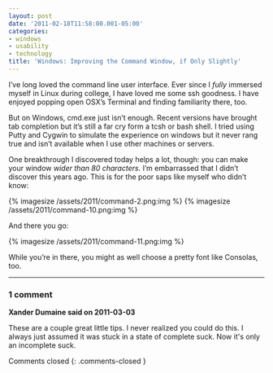 ```yaml
---
layout: post
date: '2011-02-18T11:58:00.001-05:00'
categories:
- windows
- usability
- technology
title: 'Windows: Improving the Command Window, if Only Slightly'
---
```


I’ve long loved the command line user interface. Ever since I *fully* immersed myself in Linux during college, I have loved me some ssh goodness. I have enjoyed popping open OSX’s Terminal and finding familiarity there, too.

But on Windows, cmd.exe just isn’t enough. Recent versions have brought tab completion but it’s still a far cry form a tcsh or bash shell. I tried using Putty and Cygwin to simulate the experience on windows but it never rang true and isn’t available when I use other machines or servers.

One breakthrough I discovered today helps a lot, though: you can make your window *wider than 80 characters.* I’m embarrassed that I didn’t discover this years ago. This is for the poor saps like myself who didn’t know:  

{% imagesize /assets/2011/command-2.png:img %} {% imagesize /assets/2011/command-10.png:img %}

And there you go:

{% imagesize /assets/2011/command-11.png:img %}

While you’re in there, you might as well choose a pretty font like Consolas, too.

---

### 1 comment

**Xander Dumaine said on 2011-03-03**

These are a couple great little tips. I never realized you could do this. I always just assumed it was stuck in a state of complete suck. Now it's only an incomplete suck.

Comments closed
{: .comments-closed }